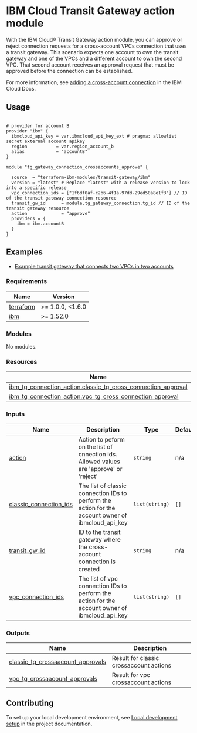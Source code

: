 # IBM Cloud Transit Gateway action module

With the IBM Cloud® Transit Gateway action module, you can approve or reject connection requests for a cross-account VPCs connection that uses a transit gateway. This scenario expects one account to own the transit gateway and one of the VPCs and a different account to own the second VPC. That second account receives an approval request that must be approved before the connection can be established.

For more information, see [adding a cross-account connection](https://cloud.ibm.com/docs/transit-gateway?topic=transit-gateway-adding-cross-account-connections&interface=ui) in the IBM Cloud Docs.

## Usage

```hcl

# provider for account B
provider "ibm" {
  ibmcloud_api_key = var.ibmcloud_api_key_ext # pragma: allowlist secret external account apikey
  region           = var.region_account_b
  alias            = "accountB"
}

module "tg_gateway_connection_crossaccounts_approve" {

  source  = "terraform-ibm-modules/transit-gateway/ibm"
  version = "latest" # Replace "latest" with a release version to lock into a specific release
  vpc_connection_ids = ["1f6df0af-c2b6-4f1a-97dd-29ed50a8e1f3"] // ID of the transit gateway connection resource
  transit_gw_id      = module.tg_gateway_connection.tg_id // ID of the transit gateway resource
  action             = "approve"
  providers = {
    ibm = ibm.accountB
  }
}
```

<!-- BEGIN EXAMPLES HOOK -->
## Examples

- [ Example transit gateway that connects two VPCs in two accounts](../examples/crossaccounts)
<!-- END EXAMPLES HOOK -->

<!-- BEGINNING OF PRE-COMMIT-TERRAFORM DOCS HOOK -->
### Requirements

| Name | Version |
|------|---------|
| <a name="requirement_terraform"></a> [terraform](#requirement\_terraform) | >= 1.0.0, <1.6.0 |
| <a name="requirement_ibm"></a> [ibm](#requirement\_ibm) | >= 1.52.0 |

### Modules

No modules.

### Resources

| Name | Type |
|------|------|
| [ibm_tg_connection_action.classic_tg_cross_connection_approval](https://registry.terraform.io/providers/IBM-Cloud/ibm/latest/docs/resources/tg_connection_action) | resource |
| [ibm_tg_connection_action.vpc_tg_cross_connection_approval](https://registry.terraform.io/providers/IBM-Cloud/ibm/latest/docs/resources/tg_connection_action) | resource |

### Inputs

| Name | Description | Type | Default | Required |
|------|-------------|------|---------|:--------:|
| <a name="input_action"></a> [action](#input\_action) | Action to peform on the list of cnnection ids. Allowed values are 'approve' or 'reject' | `string` | n/a | yes |
| <a name="input_classic_connection_ids"></a> [classic\_connection\_ids](#input\_classic\_connection\_ids) | The list of classic connection IDs to perform the action for the account owner of ibmcloud\_api\_key | `list(string)` | `[]` | no |
| <a name="input_transit_gw_id"></a> [transit\_gw\_id](#input\_transit\_gw\_id) | ID to the transit gateway where the cross-account connection is created | `string` | n/a | yes |
| <a name="input_vpc_connection_ids"></a> [vpc\_connection\_ids](#input\_vpc\_connection\_ids) | The list of vpc connection IDs to perform the action for the account owner of ibmcloud\_api\_key | `list(string)` | `[]` | no |

### Outputs

| Name | Description |
|------|-------------|
| <a name="output_classic_tg_crossaacount_approvals"></a> [classic\_tg\_crossaacount\_approvals](#output\_classic\_tg\_crossaacount\_approvals) | Result for classic crossaccount actions |
| <a name="output_vpc_tg_crossaacount_approvals"></a> [vpc\_tg\_crossaacount\_approvals](#output\_vpc\_tg\_crossaacount\_approvals) | Result for vpc crossaccount actions |
<!-- END OF PRE-COMMIT-TERRAFORM DOCS HOOK -->

## Contributing

To set up your local development environment, see [Local development setup](https://terraform-ibm-modules.github.io/documentation/#/local-dev-setup) in the project documentation.
